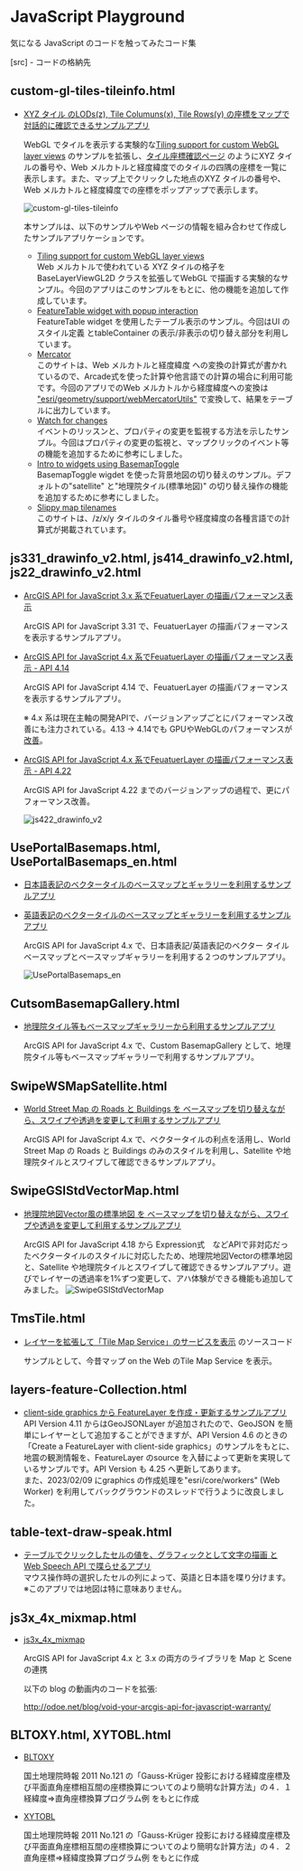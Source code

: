  
# JavaScript Playground

気になる JavaScript のコードを触ってみたコード集

[src] - コードの格納先

## custom-gl-tiles-tileinfo.html

* [XYZ タイル のLODs(z), Tile Columuns(x), Tile Rows(y) の座標をマップで対話的に確認できるサンプルアプリ](https://kataya.github.io/js_playaround/src/custom-gl-tiles-tileinfo.html)

  WebGL でタイルを表示する実験的な[Tiling support for custom WebGL layer views](https://developers.arcgis.com/javascript/latest/sample-code/custom-gl-tiles/) のサンプルを拡張し、[タイル座標確認ページ](https://maps.gsi.go.jp/development/tileCoordCheck.html#5/35.362/138.731) のようにXYZ タイルの番号や、Web メルカトルと経度緯度でのタイルの四隅の座標を一覧に表示します。また、マップ上でクリックした地点のXYZ タイルの番号や、Web メルカトルと経度緯度での座標をポップアップで表示します。  

  ![custom-gl-tiles-tileinfo](https://github.com/kataya/js_playaround/blob/master/images/app_custom-gl-tiles-tileinfo.gif?raw=true)

  本サンプルは、以下のサンプルやWeb ページの情報を組み合わせて作成したサンプルアプリケーションです。  
  * [Tiling support for custom WebGL layer views](https://developers.arcgis.com/javascript/latest/sample-code/custom-gl-tiles/)  
  Web メルカトルで使われている XYZ タイルの格子をBaseLayerViewGL2D クラスを拡張してWebGL で描画する実験的なサンプル。今回のアプリはこのサンプルをもとに、他の機能を追加して作成しています。
  * [FeatureTable widget with popup interaction](https://developers.arcgis.com/javascript/latest/sample-code/widgets-featuretable-popup-interaction/)  
  FeatureTable widget を使用したテーブル表示のサンプル。今回はUI のスタイル定義 とtableContainer の表示/非表示の切り替え部分を利用しています。
  * [Mercator](https://wiki.openstreetmap.org/wiki/Mercator)  
  このサイトは、Web メルカトルと経度緯度 への変換の計算式が書かれているので、Arcade式を使った計算や他言語での計算の場合に利用可能です。今回のアプリでのWeb メルカトルから経度緯度への変換は ["esri/geometry/support/webMercatorUtils"](https://developers.arcgis.com/javascript/latest/api-reference/esri-geometry-support-webMercatorUtils.html#xyToLngLat) で変換して、結果をテーブルに出力しています。
  * [Watch for changes]()  
  イベントのリッスンと、プロパティの変更を監視する方法を示したサンプル。今回はプロパティの変更の監視と、マップクリックのイベント等の機能を追加するために参考にしました。
  * [Intro to widgets using BasemapToggle]()  
  BasemapToggle wigdet を使った背景地図の切り替えのサンプル。デフォルトの"satellite" と"地理院タイル(標準地図)" の切り替え操作の機能を追加するために参考にしました。
  * [Slippy map tilenames](https://wiki.openstreetmap.org/wiki/Slippy_map_tilenames)  
  このサイトは、/z/x/y タイルのタイル番号や経度緯度の各種言語での計算式が掲載されています。

  
## js331_drawinfo_v2.html, js414_drawinfo_v2.html, js22_drawinfo_v2.html

* [ArcGIS API for JavaScript 3.x 系でFeuatuerLayer の描画パフォーマンス表示](https://kataya.github.io/js_playaround/src/js331_drawinfo_v2.html)

  ArcGIS API for JavaScript 3.31 で、FeuatuerLayer の描画パフォーマンスを表示するサンプルアプリ。


* [ArcGIS API for JavaScript 4.x 系でFeuatuerLayer の描画パフォーマンス表示 - API 4.14](https://kataya.github.io/js_playaround/src/js414_drawinfo_v2.html)

  ArcGIS API for JavaScript 4.14 で、FeuatuerLayer の描画パフォーマンスを表示するサンプルアプリ。

  ※ 4.x 系は現在主軸の開発APIで、バージョンアップごとにパフォーマンス改善にも注力されている。4.13 -> 4.14でも GPUやWebGLのパフォーマンスが[改善](https://developers.arcgis.com/javascript/latest/guide/release-notes/)。


* [ArcGIS API for JavaScript 4.x 系でFeuatuerLayer の描画パフォーマンス表示 - API 4.22](https://kataya.github.io/js_playaround/src/js422_drawinfo_v2.html)

  ArcGIS API for JavaScript 4.22 までのバージョンアップの過程で、更にパフォーマンス改善。

  
  ![js422_drawinfo_v2](https://github.com/kataya/js_playaround/blob/branch-image/images/app_js4x_drawinfo.png?raw=true)
  

## UsePortalBasemaps.html, UsePortalBasemaps_en.html

* [日本語表記のベクタータイルのベースマップとギャラリーを利用するサンプルアプリ](https://kataya.github.io/js_playaround/src/UsePortalBasemaps.html)

* [英語表記のベクタータイルのベースマップとギャラリーを利用するサンプルアプリ](https://kataya.github.io/js_playaround/src/UsePortalBasemaps_en.html)
  
  ArcGIS API for JavaScript 4.x で、日本語表記/英語表記のベクター タイルベースマップとベースマップギャラリーを利用する２つのサンプルアプリ。

  ![UsePortalBasemaps_en](https://github.com/kataya/js_playaround/blob/branch-image/images/app_UsePortalBasemaps_en.png?raw=true)
  
## CutsomBasemapGallery.html
  
* [地理院タイル等もベースマップギャラリーから利用するサンプルアプリ](https://kataya.github.io/js_playaround/src/CutsomBasemapGallery.html)

  ArcGIS API for JavaScript 4.x で、Custom BasemapGallery として、地理院タイル等もベースマップギャラリーで利用するサンプルアプリ。


## SwipeWSMapSatellite.html
  
* [World Street Map の Roads と Buildings を ベースマップを切り替えながら、スワイプや透過を変更して利用するサンプルアプリ](https://kataya.github.io/js_playaround/src/SwipeWSMapSatellite.html)

  ArcGIS API for JavaScript 4.x で、ベクタータイルの利点を活用し、World Street Map の Roads と Buildings のみのスタイルを利用し、Satellite や地理院タイルとスワイプして確認できるサンプルアプリ。


## SwipeGSIStdVectorMap.html
  
* [地理院地図Vector風の標準地図 を ベースマップを切り替えながら、スワイプや透過を変更して利用するサンプルアプリ](https://kataya.github.io/js_playaround/src/SwipeGSIStdVectorMap.html)

  ArcGIS API for JavaScript 4.18 から Expression式　などAPIで非対応だったベクタータイルのスタイルに対応したため、地理院地図Vectorの標準地図 と、Satellite や地理院タイルとスワイプして確認できるサンプルアプリ。遊びでレイヤーの透過率を1%ずつ変更して、アハ体験ができる機能も追加してみました。
  ![SwipeGSIStdVectorMap](https://github.com/kataya/js_playaround/blob/branch-image/images/app_SwipeGSIStdVectorMap.png?raw=true)

## TmsTile.html

* [レイヤーを拡張して「Tile Map Service」のサービスを表示](https://community.esri.com/t5/arcgis-%E9%96%8B%E7%99%BA%E8%80%85%E3%82%B3%E3%83%9F%E3%83%A5%E3%83%8B%E3%83%86%E3%82%A3-documents/%E3%83%AC%E3%82%A4%E3%83%A4%E3%83%BC%E3%82%92%E6%8B%A1%E5%BC%B5%E3%81%97%E3%81%A6-tile-map-service-%E3%81%AE%E3%82%B5%E3%83%BC%E3%83%93%E3%82%B9%E3%82%92%E8%A1%A8%E7%A4%BA/ta-p/915294) のソースコード
  
  サンプルとして、今昔マップ on the Web のTile Map Service を表示。


## layers-feature-Collection.html
  
  * [client-side graphics から FeatureLayer を作成・更新するサンプルアプリ](https://kataya.github.io/js_playaround/src/layers-feature-Collection.html)  
  API Version 4.11 からはGeoJSONLayer が追加されたので、GeoJSON を簡単にレイヤーとして追加することができますが、API Version 4.6 のときの「Create a FeatureLayer with client-side graphics」のサンプルをもとに、地震の観測情報を、FeatureLayer のsource を入替によって更新を実現しているサンプルです。API Version も 4.25 へ更新してあります。  
  また、2023/02/09 にgraphics の作成処理を"esri/core/workers" (Web Worker) を利用してバックグラウンドのスレッドで行うように改良しました。  

## table-text-draw-speak.html
  
  * [テーブルでクリックしたセルの値を、グラフィックとして文字の描画 と Web Speech API で喋らせるアプリ](https://kataya.github.io/js_playaround/src/table-text-draw-speak.html)  
  マウス操作時の選択したセルの列によって、英語と日本語を喋り分けます。※このアプリでは地図は特に意味ありません。

## js3x_4x_mixmap.html

* [js3x_4x_mixmap](https://kataya.github.io/js_playaround/src/js3x_4x_mixmap.html)

  ArcGIS API for JavaScript 4.x と 3.x の両方のライブラリを Map と Scene の連携

  以下の blog の動画内のコードを拡張:

  http://odoe.net/blog/void-your-arcgis-api-for-javascript-warranty/


## BLTOXY.html, XYTOBL.html

* [BLTOXY](https://kataya.github.io/js_playaround/src/BLTOXY.html) 
  
  国土地理院時報 2011 No.121 の「Gauss-Krüger 投影における経緯度座標及び平面直角座標相互間の座標換算についてのより簡明な計算方法」の４．１ 経緯度⇒直角座標換算プログラム例 をもとに作成
  
  
* [XYTOBL](https://kataya.github.io/js_playaround/src/XYTOBL.html)
  
  国土地理院時報 2011 No.121 の「Gauss-Krüger 投影における経緯度座標及び平面直角座標相互間の座標換算についてのより簡明な計算方法」の４．２ 直角座標⇒経緯度換算プログラム例 をもとに作成
